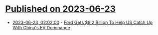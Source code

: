 # [Published on 2023-06-23](index.md)

* [2023-06-23, 02:02:00](https://tech.slashdot.org/story/23/06/22/2214216/ford-gets-92-billion-to-help-us-catch-up-with-chinas-ev-dominance?utm_source=rss1.0mainlinkanon&utm_medium=feed) - [Ford Gets $9.2 Billion To Help US Catch Up With China's EV Dominance](https://tech.slashdot.org/story/23/06/22/2214216/ford-gets-92-billion-to-help-us-catch-up-with-chinas-ev-dominance?utm_source=rss1.0mainlinkanon&utm_medium=feed)
